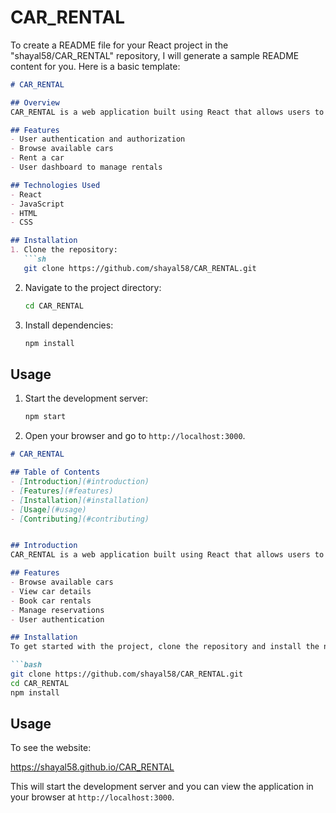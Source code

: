 
# CAR_RENTAL
To create a README file for your React project in the "shayal58/CAR_RENTAL" repository, I will generate a sample README content for you. Here is a basic template:

```markdown
# CAR_RENTAL

## Overview
CAR_RENTAL is a web application built using React that allows users to rent cars conveniently.

## Features
- User authentication and authorization
- Browse available cars
- Rent a car
- User dashboard to manage rentals

## Technologies Used
- React
- JavaScript
- HTML
- CSS

## Installation
1. Clone the repository:
   ```sh
   git clone https://github.com/shayal58/CAR_RENTAL.git
   ```
2. Navigate to the project directory:
   ```sh
   cd CAR_RENTAL
   ```
3. Install dependencies:
   ```sh
   npm install
   ```

## Usage
1. Start the development server:
   ```sh
   npm start
   ```
2. Open your browser and go to `http://localhost:3000`.



```markdown
# CAR_RENTAL

## Table of Contents
- [Introduction](#introduction)
- [Features](#features)
- [Installation](#installation)
- [Usage](#usage)
- [Contributing](#contributing)


## Introduction
CAR_RENTAL is a web application built using React that allows users to rent cars online. It provides a user-friendly interface for browsing available cars, booking rentals, and managing reservations.

## Features
- Browse available cars
- View car details
- Book car rentals
- Manage reservations
- User authentication

## Installation
To get started with the project, clone the repository and install the necessary dependencies:

```bash
git clone https://github.com/shayal58/CAR_RENTAL.git
cd CAR_RENTAL
npm install
```

## Usage
To see the website:

https://shayal58.github.io/CAR_RENTAL

This will start the development server and you can view the application in your browser at `http://localhost:3000`.






